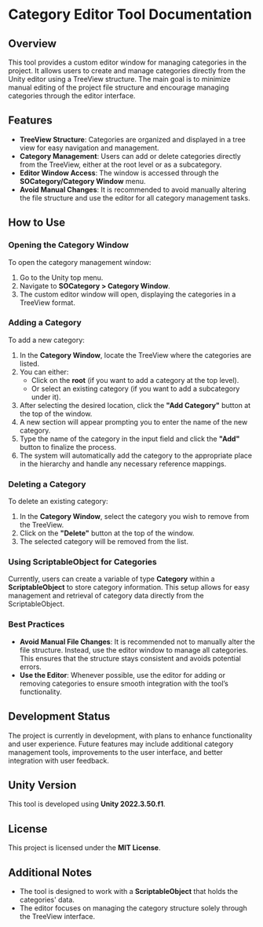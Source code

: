 # Category Editor Tool Documentation

## Overview
This tool provides a custom editor window for managing categories in the project. It allows users to create and manage categories directly from the Unity editor using a TreeView structure. The main goal is to minimize manual editing of the project file structure and encourage managing categories through the editor interface.

## Features
- **TreeView Structure**: Categories are organized and displayed in a tree view for easy navigation and management.
- **Category Management**: Users can add or delete categories directly from the TreeView, either at the root level or as a subcategory.
- **Editor Window Access**: The window is accessed through the **SOCategory/Category Window** menu.
- **Avoid Manual Changes**: It is recommended to avoid manually altering the file structure and use the editor for all category management tasks.

## How to Use

### Opening the Category Window
To open the category management window:
1. Go to the Unity top menu.
2. Navigate to **SOCategory > Category Window**.
3. The custom editor window will open, displaying the categories in a TreeView format.

### Adding a Category
To add a new category:
1. In the **Category Window**, locate the TreeView where the categories are listed.
2. You can either:
   - Click on the **root** (if you want to add a category at the top level).
   - Or select an existing category (if you want to add a subcategory under it).
3. After selecting the desired location, click the **"Add Category"** button at the top of the window.
4. A new section will appear prompting you to enter the name of the new category.
5. Type the name of the category in the input field and click the **"Add"** button to finalize the process.
6. The system will automatically add the category to the appropriate place in the hierarchy and handle any necessary reference mappings.

### Deleting a Category
To delete an existing category:
1. In the **Category Window**, select the category you wish to remove from the TreeView.
2. Click on the **"Delete"** button at the top of the window.
3. The selected category will be removed from the list.

### Using ScriptableObject for Categories
Currently, users can create a variable of type **Category** within a **ScriptableObject** to store category information. This setup allows for easy management and retrieval of category data directly from the ScriptableObject.

### Best Practices
- **Avoid Manual File Changes**: It is recommended not to manually alter the file structure. Instead, use the editor window to manage all categories. This ensures that the structure stays consistent and avoids potential errors.
- **Use the Editor**: Whenever possible, use the editor for adding or removing categories to ensure smooth integration with the tool’s functionality.

## Development Status
The project is currently in development, with plans to enhance functionality and user experience. Future features may include additional category management tools, improvements to the user interface, and better integration with user feedback.

## Unity Version
This tool is developed using **Unity 2022.3.50.f1**.

## License
This project is licensed under the **MIT License**.

## Additional Notes
- The tool is designed to work with a **ScriptableObject** that holds the categories' data.
- The editor focuses on managing the category structure solely through the TreeView interface.
